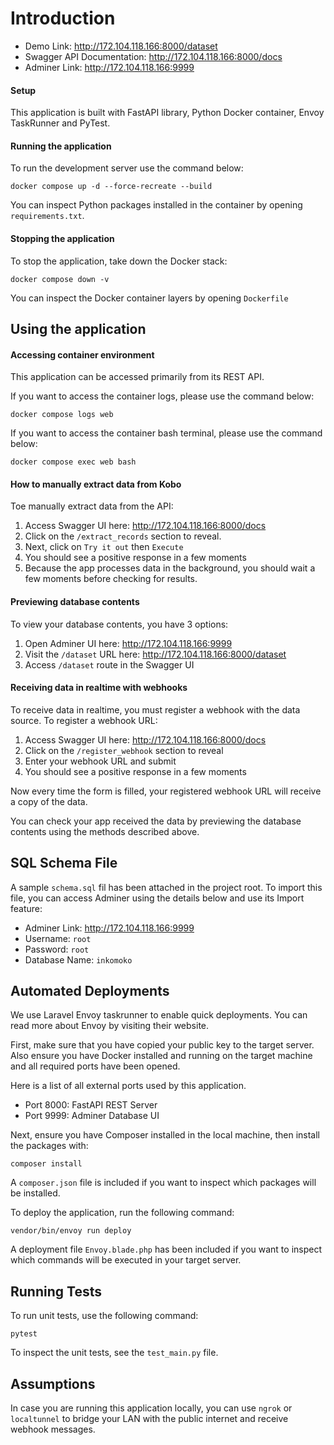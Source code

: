 # Introduction

- Demo Link: <http://172.104.118.166:8000/dataset>
- Swagger API Documentation: <http://172.104.118.166:8000/docs>
- Adminer Link: <http://172.104.118.166:9999>

#### Setup

This application is built with FastAPI library, Python Docker container, Envoy TaskRunner and PyTest.

#### Running the application

To run the development server use the command below:

```
docker compose up -d --force-recreate --build
```

You can inspect Python packages installed in the container by opening `requirements.txt`.

#### Stopping the application

To stop the application, take down the Docker stack:

```
docker compose down -v
```

You can inspect the Docker container layers by opening `Dockerfile`

## Using the application

#### Accessing container environment

This application can be accessed primarily from its REST API.

If you want to access the container logs, please use the command below:

```
docker compose logs web
```

If you want to access the container bash terminal, please use the command below:

```
docker compose exec web bash
```

#### How to manually extract data from Kobo

Toe manually extract data from the API:

1. Access Swagger UI here: <http://172.104.118.166:8000/docs>
2. Click on the `/extract_records` section to reveal.
3. Next, click on `Try it out` then `Execute`
4. You should see a positive response in a few moments
5. Because the app processes data in the background, you should wait a few moments before checking for results.

#### Previewing database contents

To view your database contents, you have 3 options:

1. Open Adminer UI here: <http://172.104.118.166:9999>
2. Visit the `/dataset` URL here: <http://172.104.118.166:8000/dataset>
3. Access `/dataset` route in the Swagger UI

#### Receiving data in realtime with webhooks

To receive data in realtime, you must register a webhook with the data source. To register a webhook URL:

1. Access Swagger UI here: <http://172.104.118.166:8000/docs>
2. Click on the `/register_webhook` section to reveal
3. Enter your webhook URL and submit
4. You should see a positive response in a few moments

Now every time the form is filled, your registered webhook URL will receive a copy of the data.

You can check your app received the data by previewing the database contents using the methods described above.

## SQL Schema File

A sample `schema.sql` fil has been attached in the project root. To import this file, you can access Adminer using the details below and use its Import feature:

- Adminer Link: <http://172.104.118.166:9999>
- Username: `root`
- Password: `root`
- Database Name: `inkomoko`

## Automated Deployments

We use Laravel Envoy taskrunner to enable quick deployments. You can read more about Envoy by visiting their website.

First, make sure that you have copied your public key to the target server. Also ensure you have Docker installed and running on the target machine and all required ports have been opened.

Here is a list of all external ports used by this application.

- Port 8000: FastAPI REST Server
- Port 9999: Adminer Database UI

Next, ensure you have Composer installed in the local machine, then install the packages with:

```
composer install
```

A `composer.json` file is included if you want to inspect which packages will be installed.

To deploy the application, run the following command:

```
vendor/bin/envoy run deploy
```

A deployment file `Envoy.blade.php` has been included if you want to inspect which commands will be executed in your target server.

## Running Tests

To run unit tests, use the following command:

```
pytest
```

To inspect the unit tests, see the `test_main.py` file.

## Assumptions

In case you are running this application locally, you can use `ngrok` or `localtunnel` to bridge your LAN with the public internet and receive webhook messages.
